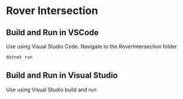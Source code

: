 # Rover Intersection
## Build and Run in VSCode

Use using Visual Studio Code.
Navigate to the RoverIntersection folder
```cmd
dotnet run
```
## Build and Run in Visual Studio

Use using Visual Studio build and run
